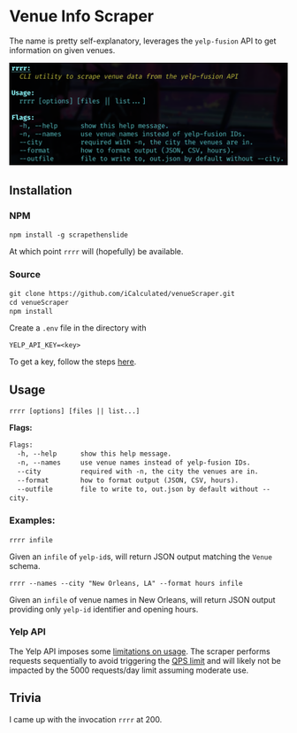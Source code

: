 # Venue Info Scraper

The name is pretty self-explanatory, leverages the `yelp-fusion` API to get information on given venues.

![A screenshot of usage](rrrr.png)

## Installation

### NPM

```shell
npm install -g scrapethenslide
```

At which point `rrrr` will (hopefully) be available.

### Source
```shell
git clone https://github.com/iCalculated/venueScraper.git
cd venueScraper
npm install
```

Create a `.env` file in the directory with

```
YELP_API_KEY=<key>
```

To get a key, follow the steps [here](https://www.yelp.com/developers/documentation/v3/authentication).

## Usage

```shell
rrrr [options] [files || list...]
```

**Flags:**

```
Flags:
  -h, --help      show this help message.
  -n, --names     use venue names instead of yelp-fusion IDs.
  --city          required with -n, the city the venues are in.
  --format        how to format output (JSON, CSV, hours).
  --outfile       file to write to, out.json by default without --city.
```
### Examples:

```
rrrr infile
```

Given an `infile` of `yelp-id`s, will return JSON output matching the `Venue` schema.

```
rrrr --names --city "New Orleans, LA" --format hours infile
```

Given an `infile` of venue names in New Orleans, will return JSON output providing only `yelp-id` identifier and opening hours.

### Yelp API

The Yelp API imposes some [limitations on usage](https://www.yelp.com/developers/documentation/v3/rate_limiting). The scraper performs requests sequentially to avoid triggering the [QPS limit](https://www.yelp.com/developers/documentation/v3/qps_rate_limiting) and will likely not be impacted by the 5000 requests/day limit assuming moderate use.

## Trivia

I came up with the invocation `rrrr` at 200.